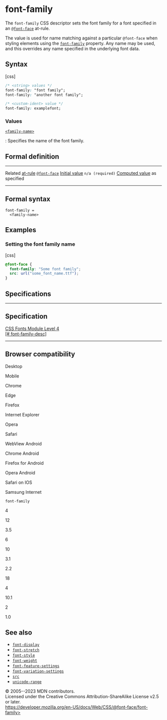 font-family
===========

The `font-family` CSS descriptor sets the font family for a font
specified in an [`@font-face`](@font-face.md) at-rule.

The value is used for name matching against a particular `@font-face`
when styling elements using the [`font-family`](_Resources/Markup%20And%20Styling/css/font-family.md)
property. Any name may be used, and this overrides any name specified in
the underlying font data.

Syntax
------

[css]

```css
/* <string> values */
font-family: "font family";
font-family: "another font family";

/* <custom-ident> value */
font-family: examplefont;
```

### Values

[`<family-name>`](#family-name)

:   Specifies the name of the font family.

Formal definition
-----------------

  ------------------------------------- -------------------------------
  Related [at-rule](at-rule.md)         [`@font-face`](@font-face.md)
  [Initial value](initial_value.md)     `n/a (required)`
  [Computed value](computed_value.md)   as specified
  ------------------------------------- -------------------------------

Formal syntax
-------------

```text
font-family = 
  <family-name>  
```

Examples
--------

### Setting the font family name

[css]

```css
@font-face {
  font-family: "Some font family";
  src: url("some_font_name.ttf");
}
```

Specifications
--------------

  ----------------------------------------------------------------------------------

Specification
  ----------------------------------------------------------------------------------

  [CSS Fonts Module Level 4\
  [\#
  font-family-desc]](https://drafts.csswg.org/css-fonts/#font-family-desc)

  ----------------------------------------------------------------------------------

Browser compatibility
---------------------

Desktop

Mobile

Chrome

Edge

Firefox

Internet Explorer

Opera

Safari

WebView Android

Chrome Android

Firefox for Android

Opera Android

Safari on IOS

Samsung Internet

`font-family`

4

12

3.5

6

10

3.1

2.2

18

4

10.1

2

1.0

See also
--------

- [`font-display`](_Resources/Markup%20And%20Styling/css/@font-face/font-display.md)
- [`font-stretch`](_Resources/Markup%20And%20Styling/css/@font-face/font-stretch.md)
- [`font-style`](_Resources/Markup%20And%20Styling/css/@font-face/font-style.md)
- [`font-weight`](_Resources/Markup%20And%20Styling/css/@font-face/font-weight.md)
- [`font-feature-settings`](_Resources/Markup%20And%20Styling/css/font-feature-settings.md)
- [`font-variation-settings`](_Resources/Markup%20And%20Styling/css/@font-face/font-variation-settings.md)
- [`src`](src.md)
- [`unicode-range`](unicode-range.md)

© 2005--2023 MDN contributors.\
Licensed under the Creative Commons Attribution-ShareAlike License v2.5
or later.\
https://developer.mozilla.org/en-US/docs/Web/CSS/@font-face/font-family>
